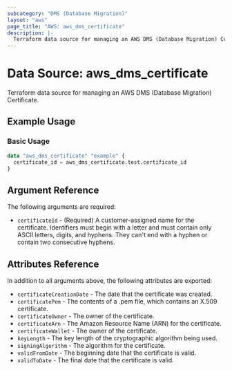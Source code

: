 ```yaml
---
subcategory: "DMS (Database Migration)"
layout: "aws"
page_title: "AWS: aws_dms_certificate"
description: |-
  Terraform data source for managing an AWS DMS (Database Migration) Certificate.
---
```


# Data Source: aws_dms_certificate

Terraform data source for managing an AWS DMS (Database Migration) Certificate.

## Example Usage

### Basic Usage

```terraform
data "aws_dms_certificate" "example" {
  certificate_id = aws_dms_certificate.test.certificate_id
}
```

## Argument Reference

The following arguments are required:

* `certificateId` - (Required) A customer-assigned name for the certificate. Identifiers must begin with a letter and must contain only ASCII letters, digits, and hyphens. They can't end with a hyphen or contain two consecutive hyphens.

## Attributes Reference

In addition to all arguments above, the following attributes are exported:

* `certificateCreationDate` - The date that the certificate was created.
* `certificatePem` - The contents of a .pem file, which contains an X.509 certificate.
* `certificateOwner` - The owner of the certificate.
* `certificateArn` - The Amazon Resource Name (ARN) for the certificate.
* `certificateWallet` - The owner of the certificate.
* `keyLength` - The key length of the cryptographic algorithm being used.
* `signingAlgorithm` - The algorithm for the certificate.
* `validFromDate` - The beginning date that the certificate is valid.
* `validToDate` - The final date that the certificate is valid.

<!-- cache-key: cdktf-0.17.0-pre.15 input-fbbf16af4c0b831b139416cb1706e0dd4d29293c5b1a5c524e6d021f8756384b -->
